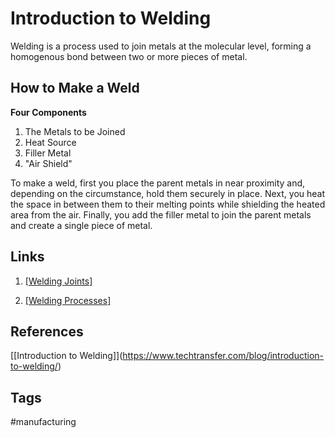 # Introduction to Welding

Welding is a process used to join metals at the molecular level, forming a homogenous bond between two or more pieces of metal.

## How to Make a Weld
**Four Components**
1. The Metals to be Joined  
2. Heat Source  
3. Filler Metal  
4. "Air Shield"  

To make a weld, first you place the parent metals in near proximity and, depending on the circumstance, hold them securely in place. Next, you heat the space in between them to their melting points while shielding the heated area from the air. Finally, you add the filler metal to join the parent metals and create a single piece of metal.  

## Links
1. [\[Welding Joints\]](../202204162211)  

2. [\[Welding Processes\]](../202204162214)

## References
\[[Introduction to Welding]\](https://www.techtransfer.com/blog/introduction-to-welding/)

## Tags
#manufacturing
